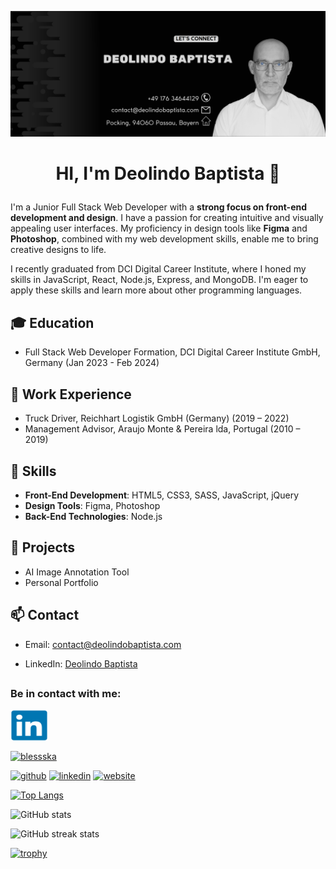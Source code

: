 ![ Junior Full Stack Web Developer with a strong focus on front-end development and design](https://github.com/Deobap73/Deobap73Pictures/blob/d98759bd98ae13d4f9ed7f8442c76e41eaa2a9bf/Assets/GitHub%20Banner.png)
# <p align="center">HI, I'm Deolindo Baptista 👋</p>

I'm a Junior Full Stack Web Developer with a **strong focus on front-end development and design**. I have a passion for creating intuitive and visually appealing user interfaces. My proficiency in design tools like **Figma** and **Photoshop**, combined with my web development skills, enable me to bring creative designs to life.

I recently graduated from DCI Digital Career Institute, where I honed my skills in JavaScript, React, Node.js, Express, and MongoDB. I'm eager to apply these skills and learn more about other programming languages.

## 🎓 Education

- Full Stack Web Developer Formation, DCI Digital Career Institute GmbH, Germany (Jan 2023 - Feb 2024)

## 💼 Work Experience

- Truck Driver, Reichhart Logistik GmbH (Germany) (2019 – 2022)
- Management Advisor, Araujo Monte & Pereira lda, Portugal (2010 – 2019)

## 🚀 Skills

- **Front-End Development**: HTML5, CSS3, SASS, JavaScript, jQuery
- **Design Tools**: Figma, Photoshop
- **Back-End Technologies**: Node.js

## 📂 Projects

- AI Image Annotation Tool
- Personal Portfolio

## 📫 Contact

- Email: contact@deolindobaptista.com

- LinkedIn: [Deolindo Baptista](/)

##  <h3 align="left">Be in contact with me:</h3>
<p align="left">
<a href="https://www.linkedin.com/in/deolindobaptista" target="blank"><img align="center" src="https://github.com/Deobap73/Deobap73Pictures/blob/51d6088cc97d6d142c2a0871bc59bd7e8b9fda11/Assets/linked-in.svg" alt="deolindobaptista" height="50" width="60" /></a>
  
<a href="https://instagram.com/blessska" target="blank"><img align="center" src="https://raw.githubusercontent.com/rahuldkjain/github-profile-readme-generator/master/src/images/icons/Social/instagram.svg" alt="blessska" height="50" width="60" /></a>
</p>



[<img src='https://cdn.jsdelivr.net/npm/simple-icons@3.0.1/icons/github.svg' alt='github' height='40'>](https://github.com/Deobap73)  [<img src='https://cdn.jsdelivr.net/npm/simple-icons@3.0.1/icons/linkedin.svg' alt='linkedin' height='40'>](https://www.linkedin.com/in/https://www.linkedin.com/in/deolindobaptista//)  [<img src='https://cdn.jsdelivr.net/npm/simple-icons@3.0.1/icons/icloud.svg' alt='website' height='40'>](www.deolindobaptista.com)  




[![Top Langs](https://github-readme-stats.vercel.app/api/top-langs/?username=Deobap73)](https://github.com/anuraghazra/github-readme-stats)

![GitHub stats](https://github-readme-stats.vercel.app/api?username=Deobap73&show_icons=true&count_private=true)  


![GitHub streak stats](https://streak-stats.demolab.com/?user=Deobap73)  

[![trophy](https://github-profile-trophy.vercel.app/?username=Deobap73)](https://github.com/ryo-ma/github-profile-trophy)


